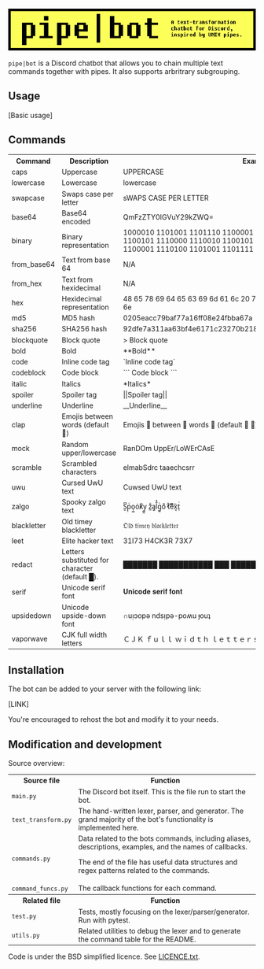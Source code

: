 ![Cover image](images/cover.png)

`pipe|bot` is a Discord chatbot that allows you to chain multiple text commands
together with pipes. It also supports arbritrary subgrouping.

## Usage
[Basic usage]

## Commands
<!-- Generated. See `utils.py` -->
<table>
<tr><th>Command</th><th>Description</th><th>Example</th></tr>
<tr><td>caps</td><td>Uppercase</td><td>UPPERCASE</td></tr>
<tr><td>lowercase</td><td>Lowercase</td><td>lowercase</td></tr>
<tr><td>swapcase</td><td>Swaps case per letter</td><td>sWAPS CASE PER LETTER</td></tr>
<tr><td>base64</td><td>Base64 encoded</td><td>QmFzZTY0IGVuY29kZWQ=</td></tr>
<tr><td>binary</td><td>Binary representation</td><td>1000010 1101001 1101110 1100001 1110010 1111001 100000 1110010 1100101 1110000 1110010 1100101 1110011 1100101 1101110 1110100 1100001 1110100 1101001 1101111 1101110</td></tr>
<tr><td>from_base64</td><td>Text from base 64</td><td>N/A</td></tr>
<tr><td>from_hex</td><td>Text from hexidecimal</td><td>N/A</td></tr>
<tr><td>hex</td><td>Hexidecimal representation</td><td>48 65 78 69 64 65 63 69 6d 61 6c 20 72 65 70 72 65 73 65 6e 74 61 74 69 6f 6e</td></tr>
<tr><td>md5</td><td>MD5 hash</td><td>0205eacc79baf77a16ff08e24fbba67a</td></tr>
<tr><td>sha256</td><td>SHA256 hash</td><td>92dfe7a311aa63bf4e6171c23270b2181a011f735836cfa16a2355cc115f8a31</td></tr>
<tr><td>blockquote</td><td>Block quote</td><td>
&gt; Block quote
</td></tr>
<tr><td>bold</td><td>Bold</td><td>**Bold**</td></tr>
<tr><td>code</td><td>Inline code tag</td><td>`Inline code tag`</td></tr>
<tr><td>codeblock</td><td>Code block</td><td>```
Code block
```</td></tr>
<tr><td>italic</td><td>Italics</td><td>*Italics*</td></tr>
<tr><td>spoiler</td><td>Spoiler tag</td><td>||Spoiler tag||</td></tr>
<tr><td>underline</td><td>Underline</td><td>__Underline__</td></tr>
<tr><td>clap</td><td>Emojis between words (default 👏)</td><td>Emojis 👏 between 👏 words 👏 (default 👏 👏)</td></tr>
<tr><td>mock</td><td>Random upper/lowercase</td><td>RanDOm UppEr/LoWErCAsE</td></tr>
<tr><td>scramble</td><td>Scrambled characters</td><td>elmabSdrc taaechcsrr </td></tr>
<tr><td>uwu</td><td>Cursed UwU text</td><td>Cuwsed UwU text</td></tr>
<tr><td>zalgo</td><td>Spooky zalgo text</td><td>S̮͆p̹ͨo̩͚ȯ̓k̸ͬy̪̭ z̼̐ą͙l̐̽g̰ͭoͧ̓ t̀͠e͂ͫx͔̏t͘ͅ</td></tr>
<tr><td>blackletter</td><td>Old timey blackletter</td><td>𝔒𝔩𝔡 𝔱𝔦𝔪𝔢𝔶 𝔟𝔩𝔞𝔠𝔨𝔩𝔢𝔱𝔱𝔢𝔯</td></tr>
<tr><td>leet</td><td>Elite hacker text</td><td>31I73 H4CK3R 73X7</td></tr>
<tr><td>redact</td><td>Letters substituted for character (default █).</td><td>███████ ███████████ ███ █████████ (███████ █).</td></tr>
<tr><td>serif</td><td>Unicode serif font</td><td>𝐔𝐧𝐢𝐜𝐨𝐝𝐞 𝐬𝐞𝐫𝐢𝐟 𝐟𝐨𝐧𝐭</td></tr>
<tr><td>upsidedown</td><td>Unicode upside-down font</td><td>∩uᴉɔopǝ ndsᴉpǝ-poʍu ɟouʇ</td></tr>
<tr><td>vaporwave</td><td>CJK full width letters</td><td>ＣＪＫ ｆｕｌｌ ｗｉｄｔｈ ｌｅｔｔｅｒｓ</td></tr>
</table>

## Installation
The bot can be added to your server with the following link:

[LINK]

You're encouraged to rehost the bot and modify it to your needs.

## Modification and development
Source overview:

<table style="width:100%">

<tr>
<th>Source file</th>
<th>Function</th>
</tr>

<tr>
<td><code>main.py</code></td>
<td>The Discord bot itself. This is the file run to start the bot.</td>
</tr>

<tr>
<td><code>text_transform.py</code></td>
<td>The hand-written lexer, parser, and generator. The grand majority of the bot's
functionality is implemented here.</td>
</tr>

<tr>
<td><code>commands.py</code></td>
<td>Data related to the bots commands, including aliases, descriptions, examples,
and the names of callbacks.

The end of the file has useful data structures and regex patterns related to
the commands.</td>
</tr>

<tr>
<td><code>command_funcs.py</code></td>
<td>The callback functions for each command.</td>
</tr>

<tr>
<th>Related file</th>
<th>Function</th>
</tr>

<tr>
<td><code>test.py</code></td>
<td>Tests, mostly focusing on the lexer/parser/generator. Run with pytest.</td>
<tr>

<tr>
<td><code>utils.py</code></td>
<td>Related utilities to debug the lexer and to generate the command table for the README.</td>
<tr>
</table> 

Code is under the BSD simplified licence. See [LICENCE.txt](LICENCE.txt).
